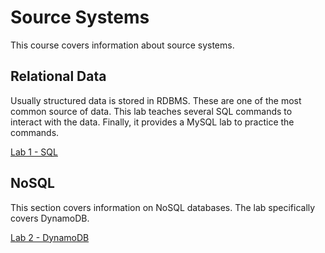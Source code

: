 # Source Systems

This course covers information about source systems.

## Relational Data

Usually structured data is stored in RDBMS. These are one of the most common source of data. This lab teaches several SQL commands to interact with the data. Finally, it provides a MySQL lab to practice the commands.

[Lab 1 - SQL](labs/lab1/C2_W1_Lab_1_SQL_Solution.ipynb)

## NoSQL

This section covers information on NoSQL databases. The lab specifically covers DynamoDB.

[Lab 2 - DynamoDB](labs/lab2/C2_W1_Lab_2_DynamoDB_Solution.ipynb)